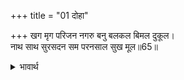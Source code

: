 +++
title = "01 दोहा"

+++
खग मृग परिजन नगरु बनु बलकल बिमल दुकूल।  
नाथ साथ सुरसदन सम परनसाल सुख मूल॥65॥  

<details><summary>भावार्थ</summary>

हे नाथ! आपके साथ पक्षी और पशु ही मेरे कुटुम्बी होङ्गे, वन ही नगर और वृक्षों की छाल ही निर्मल वस्त्र होङ्गे और पर्णकुटी (पत्तों की बनी झोपडी) ही स्वर्ग के समान सुखों की मूल होगी॥65॥  
</details>




